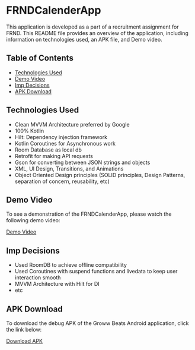 # FRNDCalenderApp

This application is developed as a part of a recruitment assignment for FRND.
This README file provides an overview of the application, including information on technologies used, an APK file, and Demo video.

## Table of Contents

- [Technologies Used](#technologies-used)
- [Demo Video](#demo-video)
- [Imp Decisions](#imp-decisions)
- [APK Download](#apk-download)

## Technologies Used

- Clean MVVM Architecture preferred by Google
- 100% Kotlin
- Hilt: Dependency injection framework
- Kotlin Coroutines for Asynchronous work
- Room Database as local db
- Retrofit for making API requests
- Gson for converting between JSON strings and objects
- XML, UI Design, Transitions, and Animations
- Object Oriented Design principles (SOLID principles, Design Patterns, separation of concern, reusability, etc)

## Demo Video

To see a demonstration of the FRNDCalenderApp, please watch the following demo video:

[Demo Video](https://drive.google.com/file/d/1GnUZS4UNx1JEgBB23IqLxSsfMBSBkkRY/view?usp=sharing)

## Imp Decisions

- Used RoomDB to achieve offline compatibility
- Used Coroutines with suspend functions and livedata to keep user interaction smooth
- MVVM Architecture with Hilt for DI 
- etc

## APK Download

To download the debug APK of the Groww Beats Android application, click the link below:

[Download APK](https://drive.google.com/file/d/1KmteEtROvm3MuX-0IFf1OFwCyorl7rkC/view?usp=sharing)
